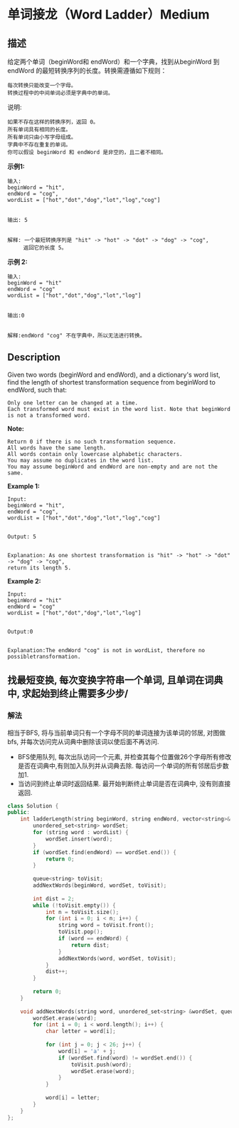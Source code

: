 # 单词接龙（Word Ladder）Medium
## 描述
给定两个单词（beginWord和 endWord）和一个字典，找到从beginWord 到endWord 的最短转换序列的长度。转换需遵循如下规则：


	每次转换只能改变一个字母。
	转换过程中的中间单词必须是字典中的单词。


说明:


	如果不存在这样的转换序列，返回 0。
	所有单词具有相同的长度。
	所有单词只由小写字母组成。
	字典中不存在重复的单词。
	你可以假设 beginWord 和 endWord 是非空的，且二者不相同。


**示例1:**
```
输入:
beginWord = "hit",
endWord = "cog",
wordList = ["hot","dot","dog","lot","log","cog"]


输出: 5


解释: 一个最短转换序列是 "hit" -> "hot" -> "dot" -> "dog" -> "cog",
     返回它的长度 5。
```


**示例 2:**
```
输入:
beginWord = "hit"
endWord = "cog"
wordList = ["hot","dot","dog","lot","log"]


输出:0


解释:endWord "cog" 不在字典中，所以无法进行转换。
```

## Description
Given two words (beginWord and endWord), and a dictionary&#39;s word list, find the length of shortest transformation sequence from beginWord to endWord, such that:


	Only one letter can be changed at a time.
	Each transformed word must exist in the word list. Note that beginWord is not a transformed word.

**Note:**



	Return 0 if there is no such transformation sequence.
	All words have the same length.
	All words contain only lowercase alphabetic characters.
	You may assume no duplicates in the word list.
	You may assume beginWord and endWord are non-empty and are not the same.


**Example 1:**
```
Input:
beginWord = "hit",
endWord = "cog",
wordList = ["hot","dot","dog","lot","log","cog"]


Output: 5


Explanation: As one shortest transformation is "hit" -> "hot" -> "dot" -> "dog" -> "cog",
return its length 5.
```


**Example 2:**
```
Input:
beginWord = "hit"
endWord = "cog"
wordList = ["hot","dot","dog","lot","log"]


Output:0


Explanation:The endWord "cog" is not in wordList, therefore no possibletransformation.

```





## 找最短变换, 每次变换字符串一个单词, 且单词在词典中, 求起始到终止需要多少步/
### 解法
相当于BFS, 将与当前单词只有一个字母不同的单词连接为该单词的邻居, 对图做bfs, 并每次访问完从词典中删除该词以使后面不再访问.
- BFS使用队列, 每次出队访问一个元素, 并检查其每个位置做26个字母所有修改是否在词典中,有则加入队列并从词典去除. 每访问一个单词的所有邻居后步数加1.
- 当访问到终止单词时返回结果. 最开始判断终止单词是否在词典中, 没有则直接返回.
```c++
class Solution {
public:
    int ladderLength(string beginWord, string endWord, vector<string>& wordList) {
        unordered_set<string> wordSet;
        for (string word : wordList) {
            wordSet.insert(word);
        }
        if (wordSet.find(endWord) == wordSet.end()) {
            return 0;
        }
        
        queue<string> toVisit;
        addNextWords(beginWord, wordSet, toVisit);
        
        int dist = 2;
        while (!toVisit.empty()) {
            int n = toVisit.size();
            for (int i = 0; i < n; i++) {
                string word = toVisit.front();
                toVisit.pop();
                if (word == endWord) {
                    return dist;
                }
                addNextWords(word, wordSet, toVisit);
            }
            dist++;
        }
        
        return 0;
    }
    
    void addNextWords(string word, unordered_set<string> &wordSet, queue<string> &toVisit) {
        wordSet.erase(word);
        for (int i = 0; i < word.length(); i++) {
            char letter = word[i];
            
            for (int j = 0; j < 26; j++) {
                word[i] = 'a' + j;
                if (wordSet.find(word) != wordSet.end()) {
                    toVisit.push(word);
                    wordSet.erase(word);
                }
            }
            
            word[i] = letter;
        }
    }
};
```